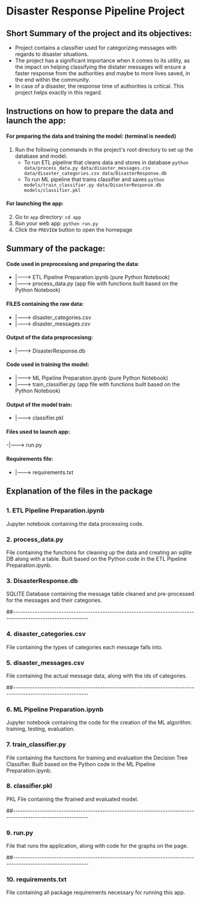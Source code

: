 # Disaster Response Pipeline Project

## Short Summary of the project and its objectives:

- Project contains a classifier used for categorizing messages with regards to disaster situations.
- The project has a significant importance when it comes to its utility, as the impact on helping classifying the distater messages will ensure a faster response from the authorities and maybe to more lives saved, in the end within the community.
- In case of a disaster, the response time of authorities is critical. This project helps exactly in this regard.


##  Instructions on how to prepare the data and launch the app:

#### For preparing the data and training the model: (terminal is needed)

1. Run the following commands in the project's root directory to set up the database and model.
    - To run ETL pipeline that cleans data and stores in database
        `python data/process_data.py data/disaster_messages.csv data/disaster_categories.csv data/DisasterResponse.db`
    - To run ML pipeline that trains classifier and saves
        `python models/train_classifier.py data/DisasterResponse.db models/classifier.pkl`

#### For launching the app:

2. Go to `app` directory: `cd app`
3. Run your web app: `python run.py`
4. Click the `PREVIEW` button to open the homepage



## Summary of the package:

#### Code used in preprocesisng and preparing the data:
- |---> ETL Pipeline Preparation.ipynb (pure Python Notebook)
- |---> process_data.py (app file with functions built based on the Python Notebook)

#### FILES containing the raw data:
- |---> disaster_categories.csv
- |---> disaster_messages.csv

#### Output of the data preprocesisng:
- |---> DisasterResponse.db


#### Code used in training the model:
- |---> ML Pipeline Preparation.ipynb (pure Python Notebook)
- |---> train_classifier.py (app file with functions built based on the Python Notebook)

#### Output of the model train:
- |---> classifier.pkl

#### Files used to launch app:
-|---> run.py

#### Requirements file:
- |---> requirements.txt


## Explanation of the files in the package

##

### 1. ETL Pipeline Preparation.ipynb
Jupyter notebook containing the data processing code.
### 2. process_data.py
File containing the functions for cleaning up the data and creating an sqlite DB along with a table. Built based on the Python code in the ETL Pipeline Preparation.ipynb.
### 3. DisasterResponse.db
SQLITE Database containing the message table cleaned and pre-processed for the messages and their categories.

##-------------------------------------------------------------------------------------------------------------

### 4. disaster_categories.csv
File containing the types of categories each message falls into.
### 5. disaster_messages.csv
File containing the actual message data, along with the ids of categories.

##-------------------------------------------------------------------------------------------------------------

### 6. ML Pipeline Preparation.ipynb
Jupyter notebook containing the code for the creation of the ML algorithm: training, testing, evaluation.
### 7. train_classifier.py
File containing the functions for training and evaluation the Decision Tree Classifier. Built based on the Python code in the ML Pipeline Preparation.ipynb.
### 8. classifier.pkl
PKL File containing the ftrained and evaluated model.

##-------------------------------------------------------------------------------------------------------------

### 9. run.py
File that runs the application, along with code for the graphs on the page.

##-------------------------------------------------------------------------------------------------------------

### 10. requirements.txt
File containing all package requirements necessary for running this app.
